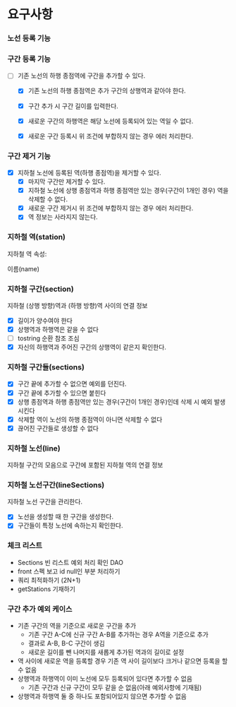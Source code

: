 

# 요구사항

### 노선 등록 기능

### 구간 등록 기능

- [ ] 기존 노선의 하행 종점역에 구간을 추가할 수 있다.
  - [x] 기존 노선의 하행 종점역은 추가 구간의 상행역과 같아야 한다.
  - [x] 구간 추가 시 구간 길이를 입력한다.
  - [x] 새로운 구간의 하행역은 해당 노선에 등록되어 있는 역일 수 없다.
  - [x] 새로운 구간 등록시 위 조건에 부합하지 않는 경우 에러 처리한다.

  
### 구간 제거 기능

- [x] 지하철 노선에 등록된 역(하행 종점역)을 제거할 수 있다.
  - [x] 마지막 구간만 제거할 수 있다.
  - [x] 지하철 노선에 상행 종점역과 하행 종점역만 있는 경우(구간이 1개인 경우) 역을 삭제할 수 없다.
  - [x] 새로운 구간 제거시 위 조건에 부합하지 않는 경우 에러 처리한다.
  - [x] 역 정보는 사라지지 않는다.

### 지하철 역(station)
지하철 역 속성:

이름(name)
### 지하철 구간(section)
지하철 (상행 방향)역과 (하행 방향)역 사이의 연결 정보

- [x] 길이가 양수여야 한다
- [x] 상행역과 하행역은 같을 수 없다
- [ ] tostring 순환 참조 조심
- [x] 자신의 하행역과 주어진 구간의 상행역이 같은지 확인한다.

### 지하철 구간들(sections)
- [x] 구간 끝에 추가할 수 없으면 예외를 던진다.
- [x] 구간 끝에 추가할 수 있으면 붙힌다
- [x] 상행 종점역과 하행 종점역만 있는 경우(구간이 1개인 경우)인데 삭제 시 예외 발생시킨다
- [x] 삭제할 역이 노선의 하행 종점역이 아니면 삭제할 수 없다
- [x] 끊어진 구간들로 생성할 수 없다

### 지하철 노선(line)
지하철 구간의 모음으로 구간에 포함된 지하철 역의 연결 정보

### 지하철 노선구간(lineSections)
지하철 노선 구간을 관리한다.

- [x] 노선을 생성할 때 한 구간을 생성한다.
- [x] 구간들이 특정 노선에 속하는지 확인한다.

### 체크 리스트
- Sections 빈 리스트 예외 처리 확인 DAO
-  front 스펙 보고 id null인 부분 처리하기
- 쿼리 최적화하기 (2N+1)
- getStations 기재하기

### 구간 추가 예외 케이스
- 기존 구간의 역을 기준으로 새로운 구간을 추가
  - 기존 구간 A-C에 신규 구간 A-B를 추가하는 경우 A역을 기준으로 추가
  - 결과로 A-B, B-C 구간이 생김
  - 새로운 길이를 뺀 나머지를 새롭게 추가된 역과의 길이로 설정
- 역 사이에 새로운 역을 등록할 경우 기존 역 사이 길이보다 크거나 같으면 등록을 할 수 없음
- 상행역과 하행역이 이미 노선에 모두 등록되어 있다면 추가할 수 없음
  - 기존 구간과 신규 구간이 모두 같을 순 없음(아래 예외사항에 기재됨)
- 상행역과 하행역 둘 중 하나도 포함되어있지 않으면 추가할 수 없음